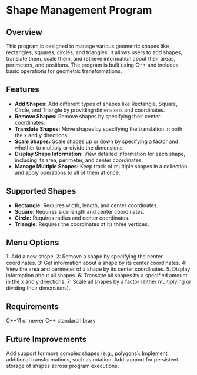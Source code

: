 # Shape Management Program

## Overview
This program is designed to manage various geometric shapes like rectangles, squares, circles, and triangles. It allows users to add shapes, translate them, scale them, and retrieve information about their areas, perimeters, and positions. The program is built using C++ and includes basic operations for geometric transformations.

## Features
- **Add Shapes:** Add different types of shapes like Rectangle, Square, Circle, and Triangle by providing dimensions and coordinates.
- **Remove Shapes:** Remove shapes by specifying their center coordinates.
- **Translate Shapes:** Move shapes by specifying the translation in both the x and y directions.
- **Scale Shapes:** Scale shapes up or down by specifying a factor and whether to multiply or divide the dimensions.
- **Display Shape Information:** View detailed information for each shape, including its area, perimeter, and center coordinates.
- **Manage Multiple Shapes:** Keep track of multiple shapes in a collection and apply operations to all of them at once.

## Supported Shapes
- **Rectangle:** Requires width, length, and center coordinates.
- **Square:** Requires side length and center coordinates.
- **Circle:** Requires radius and center coordinates.
- **Triangle:** Requires the coordinates of its three vertices.

## Menu Options
1: Add a new shape.
2: Remove a shape by specifying the center coordinates.
3: Get information about a shape by its center coordinates.
4: View the area and perimeter of a shape by its center coordinates.
5: Display information about all shapes.
6: Translate all shapes by a specified amount in the x and y directions.
7: Scale all shapes by a factor (either multiplying or dividing their dimensions).

## Requirements
C++11 or newer
C++ standard library

## Future Improvements
Add support for more complex shapes (e.g., polygons).
Implement additional transformations, such as rotation.
Add support for persistent storage of shapes across program executions.

   
